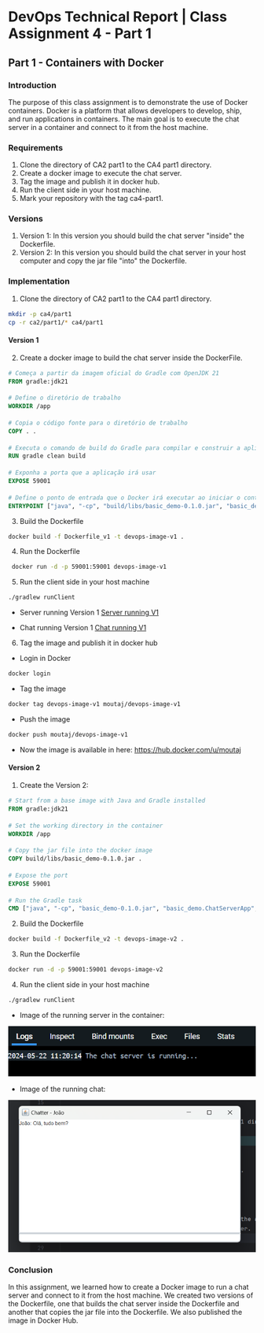# DevOps Technical Report | Class Assignment 4 - Part 1

## Part 1 - Containers with Docker

### Introduction
The purpose of this class assignment is to demonstrate the use of Docker containers. Docker is a platform that allows developers to develop, ship, and run applications in containers. 
The main goal is to execute the chat server in a container and connect to it from the host machine.

### Requirements
1. Clone the directory of CA2 part1 to the CA4 part1 directory.
2. Create a docker image to execute the chat server.
3. Tag the image and publish it in docker hub.
4. Run the client side in your host machine.
5. Mark your repository with the tag ca4-part1.

### Versions
1. Version 1: In this version you should build the chat server "inside" the Dockerfile.
2. Version 2: In this version you should build the chat server in your host computer and copy the jar file "into" the Dockerfile.

### Implementation
1. Clone the directory of CA2 part1 to the CA4 part1 directory.
```bash
mkdir -p ca4/part1
cp -r ca2/part1/* ca4/part1
```
#### Version 1

2. Create a docker image to build the chat server inside the DockerFile.
```dockerfile
# Começa a partir da imagem oficial do Gradle com OpenJDK 21
FROM gradle:jdk21

# Define o diretório de trabalho
WORKDIR /app

# Copia o código fonte para o diretório de trabalho
COPY . .

# Executa o comando de build do Gradle para compilar e construir a aplicação
RUN gradle clean build

# Exponha a porta que a aplicação irá usar
EXPOSE 59001

# Define o ponto de entrada que o Docker irá executar ao iniciar o container
ENTRYPOINT ["java", "-cp", "build/libs/basic_demo-0.1.0.jar", "basic_demo.ChatServerApp", "59001"]
```
3. Build the Dockerfile
```bash
docker build -f Dockerfile_v1 -t devops-image-v1 . 
```
4. Run the Dockerfile
```bash
 docker run -d -p 59001:59001 devops-image-v1
```
5. Run the client side in your host machine
```bash
./gradlew runClient
```
* Server running Version 1
[Server running V1](imagesV1/serverRunningV1.png)

* Chat running Version 1
[Chat running V1](imagesV1/chatRunningV1.png)

6. Tag the image and publish it in docker hub
* Login in Docker
```bash
docker login
```

* Tag the image
```bash
docker tag devops-image-v1 moutaj/devops-image-v1
```
* Push the image
```bash
docker push moutaj/devops-image-v1
```
* Now the image is available in here:
  https://hub.docker.com/u/moutaj


#### Version 2
1. Create the Version 2:

```dockerfile
# Start from a base image with Java and Gradle installed
FROM gradle:jdk21

# Set the working directory in the container
WORKDIR /app

# Copy the jar file into the docker image
COPY build/libs/basic_demo-0.1.0.jar .

# Expose the port
EXPOSE 59001

# Run the Gradle task
CMD ["java", "-cp", "basic_demo-0.1.0.jar", "basic_demo.ChatServerApp", "59001"]
```

2. Build the Dockerfile
```bash
docker build -f Dockerfile_v2 -t devops-image-v2 .
```

3. Run the Dockerfile
```bash
docker run -d -p 59001:59001 devops-image-v2
```

4. Run the client side in your host machine
```bash
./gradlew runClient
```

* Image of the running server in the container:

![Server in Docker](imagesV2/serverRunningV2.png)

* Image of the running chat:

![Chat in host Machine](imagesV2/chatRunningV2.png)

### Conclusion
In this assignment, we learned how to create a Docker image to run a chat server and connect to it from the host machine. We created two versions of the Dockerfile, one that builds the chat server inside the Dockerfile and another that copies the jar file into the Dockerfile. We also published the image in Docker Hub.